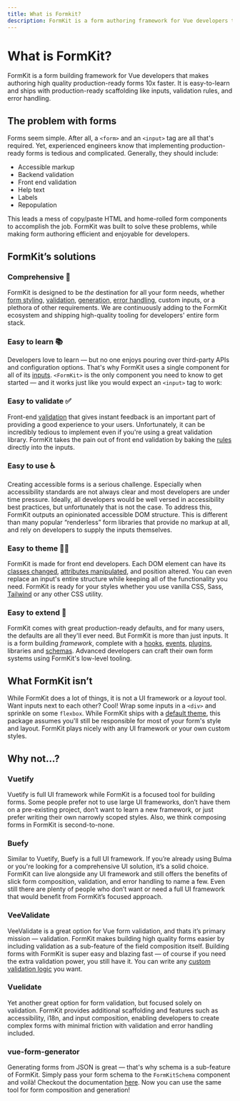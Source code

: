 ```yaml
---
title: What is Formkit?
description: FormKit is a form authoring framework for Vue developers that makes building high quality production-ready forms 10x faster.
---
```


# What is FormKit?

<page-toc></page-toc>

FormKit is a form building framework for Vue developers that makes authoring high quality production-ready forms 10x faster. It is easy-to-learn and ships with production-ready scaffolding like inputs, validation rules, and error handling.

<VideoCard
  title="FormKit Overview Trailer"
  poster="https://cdn.formk.it/web-assets/formkit-poster.jpg"
  watch-time="1 min"
  youtube-id="89dijjTlveI">
</VideoCard>

<ArticleCard
  img="https://cdn.formk.it/web-assets/og-introducing-formkit.jpeg"
  label="Article"
  title='Read the full "Introducing FormKit" manifesto from core team member Justin Schroeder on DEV.to.'
  href="https://dev.to/justinschroeder/introducing-formkit-a-vue-3-form-building-framework-53ji">
</ArticleCard>

## The problem with forms

Forms seem simple. After all, a `<form>` and an `<input>` tag are all that's required. Yet, experienced engineers know that implementing production-ready forms is tedious and complicated. Generally, they should include:

- Accessible markup
- Backend validation
- Front end validation
- Help text
- Labels
- Repopulation

This leads a mess of copy/paste HTML and home-rolled form components to accomplish the job. FormKit was built to solve these problems, while making form authoring efficient and enjoyable for developers.

## FormKit’s solutions

### Comprehensive 💯

FormKit is designed to be _the_ destination for all your form needs, whether [form styling](/essentials/styling), [validation](/essentials/validation), [generation](/essentials/generation), [error handling](/essentials/forms#backend-error-handling), custom inputs, or a plethora of other requirements. We are continuously adding to the FormKit ecosystem and shipping high-quality tooling for developers' entire form stack.

### Easy to learn 📚

Developers love to learn — but no one enjoys pouring over third-party APIs and configuration options. That's why FormKit uses a single component for all of its [inputs](/essentials/inputs). `<FormKit>` is the only component you need to know to get started — and it works just like you would expect an `<input>` tag to work:

<example
  name="Text input"
  file="/_content/examples/simple-text/simple-text.vue">
</example>

### Easy to validate ✅

Front-end [validation](/essentials/validation) that gives instant feedback is an important part of providing a good experience to your users. Unfortunately, it can be incredibly tedious to implement even if you're using a great validation library. FormKit takes the pain out of front end validation by baking the [rules](/essentials/validation#available-rules) directly into the inputs.

<example
  name="Text input"
  file="/_content/examples/simple-validation/simple-validation.vue">
</example>

### Easy to use ♿️

Creating accessible forms is a serious challenge. Especially when accessibility standards are not always clear and most developers are under time pressure. Ideally, all developers would be well versed in accessibility best practices, but unfortunately that is not the case. To address this, FormKit outputs an opinionated accessible DOM structure. This is different than many popular “renderless” form libraries that provide no markup at all, and rely on developers to supply the inputs themselves.

### Easy to theme 👩‍🎨

FormKit is made for front end developers. Each DOM element can have its [classes changed](/essentials/styling#custom-classes), [attributes manipulated](/essentials/inputs#setting-attributes), and position altered. You can even replace an input's entire structure while keeping all of the functionality you need. FormKit is ready for your styles whether you use vanilla CSS, Sass, [Tailwind](/essentials/styling#tailwind-css-example) or any other CSS utility.

### Easy to extend 🧩

FormKit comes with great production-ready defaults, and for many users, the defaults are all they'll ever need. But FormKit is more than just inputs. It is a form building _framework_, complete with a [hooks](/advanced/core#hooks), [events](/advanced/core#events), [plugins](/advanced/core#plugins), libraries and [schemas](/advanced/schema). Advanced developers can craft their own form systems using FormKit's low-level tooling.

## What FormKit isn’t

While FormKit does a lot of things, it is not a UI framework or a _layout_ tool. Want inputs next to each other? Cool! Wrap some inputs in a `<div>` and sprinkle on some `flexbox`. While FormKit ships with a [default theme](/essentials/styling#optional-genesis-theme), this package assumes you'll still be responsible for most of your form's style and layout. FormKit plays nicely with any UI framework or your own custom styles.

## Why not...?

### Vuetify

Vuetify is full UI framework while FormKit is a focused tool for building forms. Some people prefer not to use large UI frameworks, don’t have them on a pre-existing project, don’t want to learn a new framework, or just prefer writing their own narrowly scoped styles. Also, we think composing forms in FormKit is second-to-none.

### Buefy

Similar to Vuetify, Buefy is a full UI framework. If you’re already using Bulma or you're looking for a comprehensive UI solution, it’s a solid choice. FormKit can live alongside any UI framework and still offers the benefits of slick form composition, validation, and error handling to name a few. Even still there are plenty of people who don’t want or need a full UI framework that would benefit from FormKit’s focused approach.

### VeeValidate

VeeValidate is a great option for Vue form validation, and thats it’s primary mission — validation. FormKit makes building high quality forms easier by including validation as a sub-feature of the field composition itself. Building forms with FormKit is super easy and blazing fast — of course if you need the extra validation power, you still have it. You can write any [custom validation logic](/essentials/validation#custom-rules) you want.

### Vuelidate

Yet another great option for form validation, but focused solely on validation. FormKit provides additional scaffolding and features such as accessibility, i18n, and input composition, enabling developers to create complex forms with minimal friction with validation and error handling included.

### vue-form-generator

Generating forms from JSON is great — that's why schema is a sub-feature of FormKit. Simply pass your form schema to the `FormKitSchema` component and voilà! Checkout the documentation [here](/essentials/generation). Now you can use the same tool for form composition and generation!
